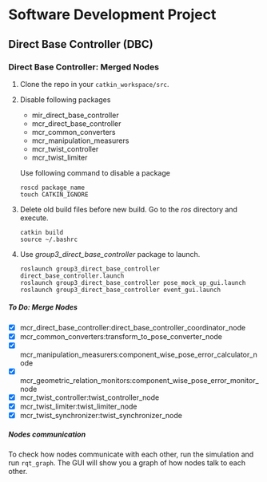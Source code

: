 # Software Development Project
## Direct Base Controller (DBC)

### Direct Base Controller: Merged Nodes

1. Clone the repo in your `catkin_workspace/src`.
2.  Disable following packages
	* mir_direct_base_controller
	* mcr_direct_base_controller
	* mcr_common_converters
	* mcr_manipulation_measurers
	* mcr_twist_controller
	* mcr_twist_limiter

	Use following command to disable a package
	```
	roscd package_name
	touch CATKIN_IGNORE
	```
3.  Delete old build files before new build. Go to the *ros*  directory and execute.
	```
	catkin build
	source ~/.bashrc
	```
4.  Use *group3_direct_base_controller* package to launch.
	```
	roslaunch group3_direct_base_controller direct_base_controller.launch
	roslaunch group3_direct_base_controller pose_mock_up_gui.launch
	roslaunch group3_direct_base_controller event_gui.launch
	```

##### To Do: Merge Nodes

+ [x] mcr_direct_base_controller:direct_base_controller_coordinator_node
+ [x] mcr_common_converters:transform_to_pose_converter_node
+ [x] mcr_manipulation_measurers:component_wise_pose_error_calculator_node
+ [x] mcr_geometric_relation_monitors:component_wise_pose_error_monitor_node
+ [x] mcr_twist_controller:twist_controller_node
+ [x] mcr_twist_limiter:twist_limiter_node
+ [x] mcr_twist_synchronizer:twist_synchronizer_node

##### Nodes communication
To check how nodes communicate with each other, run the simulation and run `rqt_graph`.
The GUI will show you a graph of how nodes talk to each other.
